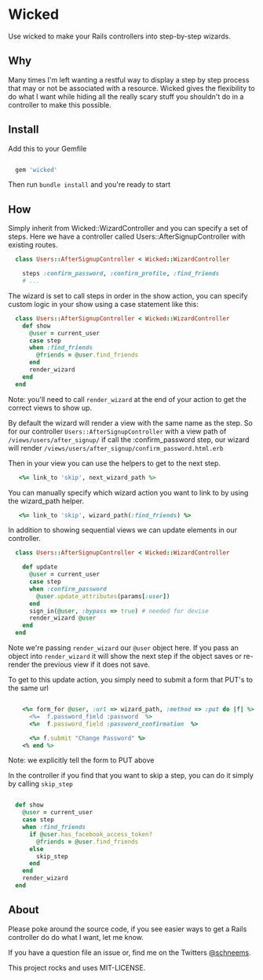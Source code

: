 # Wicked

Use wicked to make your Rails controllers into step-by-step wizards.

## Why

Many times I'm left wanting a restful way to display a step by step process that may or not be associated with a resource. Wicked gives the flexibility to do what I want while hiding all the really scary stuff you shouldn't do in a controller to make this possible.

## Install

Add this to your Gemfile

```ruby

  gem 'wicked'

```

Then run `bundle install` and you're ready to start

## How

Simply inherit from Wicked::WizardController and you can specify a set of steps. Here we have a controller called Users::AfterSignupController with existing routes.

```ruby
  class Users::AfterSignupController < Wicked::WizardController

    steps :confirm_password, :confirm_profile, :find_friends
    # ...

```

The wizard is set to call steps in order in the show action, you can specify custom logic in your show using a case statement like this:

```ruby
  class Users::AfterSignupController < Wicked::WizardController
    def show
      @user = current_user
      case step
      when :find_friends
        @friends = @user.find_friends
      end
      render_wizard
    end
  end
```

Note: you'll need to call `render_wizard` at the end of your action to get the correct views to show up.

By default the wizard will render a view with the same name as the step. So for our controller `Users::AfterSignupController` with a view path of `/views/users/after_signup/` if call the :confirm_password step, our wizard will render `/views/users/after_signup/confirm_password.html.erb`

Then in your view you can use the helpers to get to the next step.

```ruby
   <%= link_to 'skip', next_wizard_path %>
```

You can manually specify which wizard action you want to link to by using the wizard_path helper.

```ruby
   <%= link_to 'skip', wizard_path(:find_friends) %>
```

In addition to showing sequential views we can update elements in our controller.


```ruby
  class Users::AfterSignupController < Wicked::WizardController

    def update
      @user = current_user
      case step
      when :confirm_password
        @user.update_attributes(params[:user])
      end
      sign_in(@user, :bypass => true) # needed for devise
      render_wizard @user
    end
  end
```

Note we're passing `render_wizard` our `@user` object here. If you pass an object into `render_wizard` it will show the next step if the object saves or re-render the previous view if it does not save.


To get to this update action, you simply need to submit a form that PUT's to the same url

```ruby

    <%= form_for @user, :url => wizard_path, :method => :put do |f| %>
      <%=  f.password_field :password  %>
      <%=  f.password_field :password_confirmation  %>

      <%= f.submit "Change Password" %>
    <% end %>

```

Note: we explicitly tell the form to PUT above


In the controller if you find that you want to skip a step, you can do it simply by calling `skip_step`

```ruby

  def show
    @user = current_user
    case step
    when :find_friends
      if @user.has_facebook_access_token?
        @friends = @user.find_friends
      else
        skip_step
      end
    end
    render_wizard
  end

```


## About

Please poke around the source code, if you see easier ways to get a Rails controller do do what I want, let me know.

If you have a question file an issue or, find me on the Twitters [@schneems](http://twitter.com/schneems).

This project rocks and uses MIT-LICENSE.